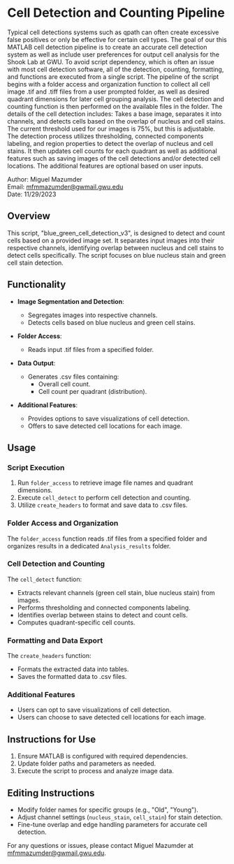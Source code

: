 

# Cell Detection and Counting Pipeline
Typical cell detections systems such as qpath can often create excessive false positives or only be effective for certain cell types.
The goal of our this MATLAB cell detection pipeline is to create an accurate cell detection system as well as include user preferences for output cell analysis for the Shook Lab at GWU.
To avoid script dependency, which is often an issue with most cell detection software, all of the detection, counting, formatting, and functions are executed from a single script.
The pipeline of the script begins with a folder access and organization function to collect all cell image .tif and .tiff files from a user prompted folder, as well as desired quadrant dimensions for later cell grouping analysis.
The cell detection and counting function is then performed on the available files in the folder. The details of the cell detection includes: Takes a base image, separates it into channels, and detects cells based on the overlap of nucleus and cell stains.
The current threshold used for our images is 75%, but this is adjustable. The detection process utilizes thresholding, connected components labeling, and region properties to detect the overlap of nucleus and cell stains.
It then updates cell counts for each quadrant as well as additional features such as saving images of the cell detections and/or detected cell locations. The additional features are optional based on user inputs.

Author: Miguel Mazumder  
Email: mfmmazumder@gwmail.gwu.edu  
Date: 11/29/2023  

## Overview

This script, "blue_green_cell_detection_v3", is designed to detect and count cells based on a provided image set. It separates input images into their respective channels, identifying overlap between nucleus and cell stains to detect cells specifically. The script focuses on blue nucleus stain and green cell stain detection.

## Functionality

- **Image Segmentation and Detection**:
  - Segregates images into respective channels.
  - Detects cells based on blue nucleus and green cell stains.

- **Folder Access**:
  - Reads input .tif files from a specified folder.

- **Data Output**:
  - Generates .csv files containing:
    - Overall cell count.
    - Cell count per quadrant (distribution).

- **Additional Features**:
  - Provides options to save visualizations of cell detection.
  - Offers to save detected cell locations for each image.

## Usage

### Script Execution

1. Run `folder_access` to retrieve image file names and quadrant dimensions.
2. Execute `cell_detect` to perform cell detection and counting.
3. Utilize `create_headers` to format and save data to .csv files.

### Folder Access and Organization

The `folder_access` function reads .tif files from a specified folder and organizes results in a dedicated `Analysis_results` folder.

### Cell Detection and Counting

The `cell_detect` function:
- Extracts relevant channels (green cell stain, blue nucleus stain) from images.
- Performs thresholding and connected components labeling.
- Identifies overlap between stains to detect and count cells.
- Computes quadrant-specific cell counts.

### Formatting and Data Export

The `create_headers` function:
- Formats the extracted data into tables.
- Saves the formatted data to .csv files.

### Additional Features

- Users can opt to save visualizations of cell detection.
- Users can choose to save detected cell locations for each image.

## Instructions for Use

1. Ensure MATLAB is configured with required dependencies.
2. Update folder paths and parameters as needed.
3. Execute the script to process and analyze image data.

## Editing Instructions

- Modify folder names for specific groups (e.g., "Old", "Young").
- Adjust channel settings (`nucleus_stain`, `cell_stain`) for stain detection.
- Fine-tune overlap and edge handling parameters for accurate cell detection.

For any questions or issues, please contact Miguel Mazumder at mfmmazumder@gwmail.gwu.edu.
